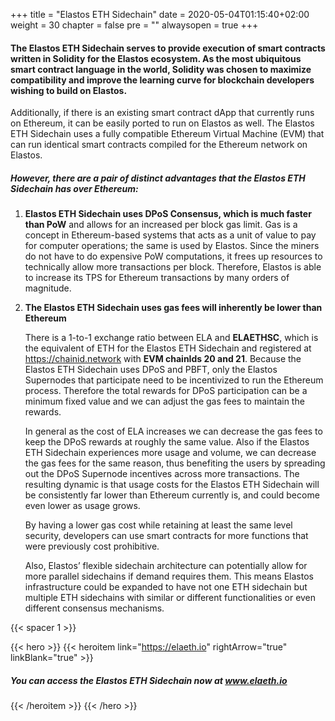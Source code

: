 

+++
title = "Elastos ETH Sidechain"
date = 2020-05-04T01:15:40+02:00
weight = 30
chapter = false
pre = ""
alwaysopen = true
+++


#### The Elastos ETH Sidechain serves to provide execution of smart contracts written in Solidity for the Elastos ecosystem. As the most ubiquitous smart contract language in the world, Solidity was chosen to maximize compatibility and improve the learning curve for blockchain developers wishing to build on Elastos.

Additionally, if there is an existing smart contract dApp that currently runs on Ethereum, it can be easily ported to run on Elastos as well. The Elastos ETH Sidechain uses a fully compatible Ethereum Virtual Machine (EVM) that can run identical smart contracts compiled for the Ethereum network on Elastos.

##### However, there are a pair of distinct advantages that the Elastos ETH Sidechain has over Ethereum:

1. **Elastos ETH Sidechain uses DPoS Consensus, which is much faster than PoW** and allows for an increased per block gas limit. Gas is a concept in Ethereum-based systems that acts as a unit of value to pay for computer operations; the same is used by Elastos. Since the miners do not have to do expensive PoW computations, it frees up resources to technically allow more transactions per block. Therefore, Elastos is able to increase its TPS for Ethereum transactions by many orders of magnitude.

2. **The Elastos ETH Sidechain uses gas fees will inherently be lower than Ethereum**

   There is a 1-to-1 exchange ratio between ELA and **ELAETHSC**, which is the equivalent of ETH for the Elastos ETH Sidechain and registered at https://chainid.network with **EVM chainIds 20 and 21**. Because the Elastos ETH Sidechain uses DPoS and PBFT, only the Elastos Supernodes that participate need to be incentivized to run the Ethereum process. Therefore the total rewards for DPoS participation can be a minimum fixed value and we can adjust the gas fees to maintain the rewards.
   
   In general as the cost of ELA increases we can decrease the gas fees to keep the DPoS rewards at roughly the same value. Also if the Elastos ETH Sidechain experiences more usage and volume, we can decrease the gas fees for the same reason, thus benefiting the users by spreading out the DPoS Supernode incentives across more transactions. The resulting dynamic is that usage costs for the Elastos ETH Sidechain will be consistently far lower than Ethereum currently is, and could become even lower as usage grows.
   
   By having a lower gas cost while retaining at least the same level security, developers can use smart contracts for more functions that were previously cost prohibitive. 
   
   Also, Elastos’ flexible sidechain architecture can potentially allow for more parallel sidechains if demand requires them. This means Elastos infrastructure could be expanded to have not one ETH sidechain but multiple ETH sidechains with similar or different functionalities or even different consensus mechanisms.


{{< spacer 1 >}}

{{< hero >}}
    {{< heroitem link="https://elaeth.io" rightArrow="true" linkBlank="true" >}}
        <h5>You can access the Elastos ETH Sidechain now at www.elaeth.io</h5>
    {{< /heroitem >}}
{{< /hero >}}
